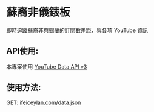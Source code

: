 # 蘇裔非儀錶板
即時追蹤蘇裔非與錫蘭的訂閱數差距，與各項 YouTube 資訊

## API使用: 
本專案使用 [YouTube Data API v3](https://developers.google.com/youtube/v3)

## 使用方法:

GET: [ifeiceylan.com/data.json](https://ifeiceylan.com/data.json)